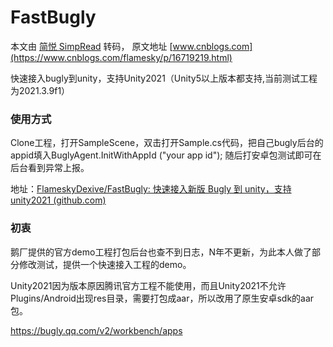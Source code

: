 # FastBugly

本文由 [简悦 SimpRead](http://ksria.com/simpread/) 转码， 原文地址 [www.cnblogs.com](https://www.cnblogs.com/flamesky/p/16719219.html)

快速接入bugly到unity，支持Unity2021（Unity5以上版本都支持,当前测试工程为2021.3.9f1）

### 使用方式
Clone工程，打开SampleScene，双击打开Sample.cs代码，把自己bugly后台的appid填入BuglyAgent.InitWithAppId ("your app id");  随后打安卓包测试即可在后台看到异常上报。

地址：[FlameskyDexive/FastBugly: 快速接入新版 Bugly 到 unity，支持 unity2021 (github.com)](https://github.com/FlameskyDexive/FastBugly)

### 初衷
鹅厂提供的官方demo工程打包后台也查不到日志，N年不更新，为此本人做了部分修改测试，提供一个快速接入工程的demo。

Unity2021因为版本原因腾讯官方工程不能使用，而且Unity2021不允许Plugins/Android出现res目录，需要打包成aar，所以改用了原生安卓sdk的aar包。

https://bugly.qq.com/v2/workbench/apps
